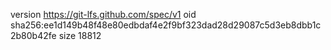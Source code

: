 version https://git-lfs.github.com/spec/v1
oid sha256:ee1d149b48f48e80edbdaf4e2f9bf323dad28d29087c5d3eb8dbb1c2b80b42fe
size 18812
